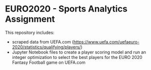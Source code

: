 # EURO2020 - Sports Analytics Assignment

This repository includes:
* scraped data from UEFA.com (https://www.uefa.com/uefaeuro-2020/statistics/qualifying/players/)
* Jupyter Notebook files to create a player scoring model and run an integer optimization to select the best players for the EURO 2020 Fantasy Football game on UEFA.com

